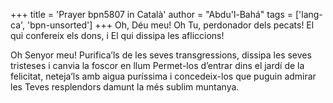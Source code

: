 +++
title = 'Prayer bpn5807 in Català'
author = "Abdu'l-Bahá"
tags = ['lang-ca', 'bpn-unsorted']
+++
Oh, Déu meu! Oh Tu, perdonador dels pecats! El qui confereix els dons, i El qui dissipa les afliccions!

Oh Senyor meu! Purifica’ls de les seves transgressions, dissipa les seves tristeses i canvia la foscor en llum Permet-los d’entrar dins el jardí de la felicitat, neteja’ls amb aigua puríssima i concedeix-los que puguin admirar les Teves resplendors damunt la més sublim muntanya.
